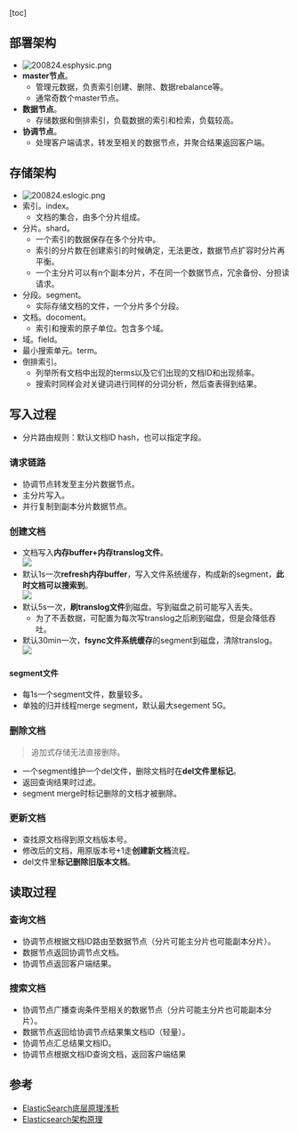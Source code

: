 [toc]
## 部署架构 ##
- ![200824.esphysic.png](https://img-blog.csdnimg.cn/20200826000209675.png)
- **master节点**。
  - 管理元数据，负责索引创建、删除、数据rebalance等。
  - 通常奇数个master节点。
- **数据节点**。
  - 存储数据和倒排索引，负载数据的索引和检索，负载较高。
- **协调节点**。
  - 处理客户端请求，转发至相关的数据节点，并聚合结果返回客户端。

## 存储架构 ##
- ![200824.eslogic.png](https://img-blog.csdnimg.cn/20200826000209955.png)
- 索引。index。
  - 文档的集合，由多个分片组成。
- 分片。shard。
  - 一个索引的数据保存在多个分片中。
  - 索引的分片数在创建索引的时候确定，无法更改，数据节点扩容时分片再平衡。
  - 一个主分片可以有n个副本分片，不在同一个数据节点，冗余备份、分担读请求。
- 分段。segment。
  - 实际存储文档的文件，一个分片多个分段。
- 文档。docoment。
  - 索引和搜索的原子单位。包含多个域。
- 域。field。
- 最小搜索单元。term。
- 倒排索引。
  - 列举所有文档中出现的terms以及它们出现的文档ID和出现频率。
  - 搜索时同样会对关键词进行同样的分词分析，然后查表得到结果。

## 写入过程 ##
- 分片路由规则：默认文档ID hash，也可以指定字段。

### 请求链路 ###
- 协调节点转发至主分片数据节点。
- 主分片写入。
- 并行复制到副本分片数据节点。

### 创建文档 ###
- 文档写入**内存buffer+内存translog文件**。<br>![](https://www.elastic.co/guide/en/elasticsearch/guide/current/images/elas_1106.png)
- 默认1s一次**refresh内存buffer**，写入文件系统缓存，构成新的segment，**此时文档可以搜索到**。<br>![](https://www.elastic.co/guide/en/elasticsearch/guide/current/images/elas_1107.png)
- 默认5s一次，**刷translog文件**到磁盘。写到磁盘之前可能写入丢失。
  - 为了不丢数据，可配置为每次写translog之后刷到磁盘，但是会降低吞吐。
- 默认30min一次，**fsync文件系统缓存**的segment到磁盘，清除translog。<br>![](https://www.elastic.co/guide/en/elasticsearch/guide/current/images/elas_1109.png)

#### segment文件 ####
- 每1s一个segment文件，数量较多。
- 单独的归并线程merge segment，默认最大segement 5G。

### 删除文档 ###
> 追加式存储无法直接删除。
- 一个segment维护一个del文件，删除文档时在**del文件里标记**。
- 返回查询结果时过滤。
- segment merge时标记删除的文档才被删除。

### 更新文档 ###
- 查找原文档得到原文档版本号。
- 修改后的文档，用原版本号+1走**创建新文档**流程。
- del文件里**标记删除旧版本文档**。

## 读取过程 ##
### 查询文档 ###
- 协调节点根据文档ID路由至数据节点（分片可能主分片也可能副本分片）。
- 数据节点返回协调节点文档。
- 协调节点返回客户端结果。

### 搜索文档 ###
- 协调节点广播查询条件至相关的数据节点（分片可能主分片也可能副本分片）。
- 数据节点返回给协调节点结果集文档ID（轻量）。
- 协调节点汇总结果文档ID。
- 协调节点根据文档ID查询文档，返回客户端结果

## 参考 ##
- [ElasticSearch底层原理浅析](https://blog.csdn.net/zkyfcx/article/details/79998197?utm_medium=distribute.pc_relevant.none-task-blog-BlogCommendFromMachineLearnPai2-1.channel_param&depth_1-utm_source=distribute.pc_relevant.none-task-blog-BlogCommendFromMachineLearnPai2-1.channel_param)
- [Elasticsearch架构原理](https://www.jianshu.com/p/5b88e95a9e80)